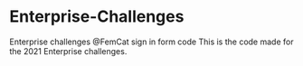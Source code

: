 # Enterprise-Challenges
Enterprise challenges @FemCat sign in form code
This is the code made for the 2021 Enterprise challenges.
